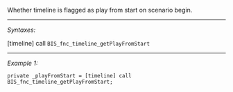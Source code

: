 Whether timeline is flagged as play from start on scenario begin.


---
*Syntaxes:*

[timeline] call `BIS_fnc_timeline_getPlayFromStart`

---
*Example 1:*

```sqf
private _playFromStart = [timeline] call BIS_fnc_timeline_getPlayFromStart;
```